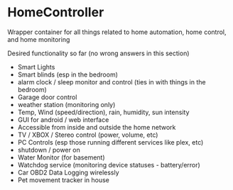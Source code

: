 # HomeController
Wrapper container for all things related to home automation, home control, and home monitoring

Desired functionality so far (no wrong answers in this section)
- Smart Lights
- Smart blinds (esp in the bedroom)
- alarm clock / sleep monitor and control (ties in with things in the bedroom)
- Garage door control
- weather station (monitoring only)
-   Temp, Wind (speed/direction), rain, humidity, sun intensity
- GUI for android / web interface
- Accessible from inside and outside the home network
- TV / XBOX / Stereo control (power, volume, etc)
- PC Controls (esp those running different services like plex, etc)
-   shutdown / power on
- Water Monitor (for basement)
- Watchdog service (monitoring device statuses - battery/error) 
- Car OBD2 Data Logging wirelessly
- Pet movement tracker in house
